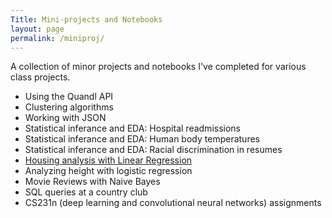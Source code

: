 ```yaml
---
Title: Mini-projects and Notebooks
layout: page
permalink: /miniproj/
---
```


A collection of minor projects and notebooks I've completed for various class projects.
- Using the Quandl API
- Clustering algorithms
- Working with JSON
- Statistical inferance and EDA: Hospital readmissions
- Statistical inferance and EDA: Human body temperatures
- Statistical inferance and EDA: Racial discrimination in resumes
- [Housing analysis with Linear Regression](_portfolio/Mini_Project_Linear_Regression/mp_linear_regression.md)
- Analyzing height with logistic regression
- Movie Reviews with Naive Bayes
- SQL queries at a country club
- CS231n (deep learning and convolutional neural networks) assignments
